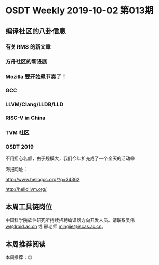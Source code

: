 # OSDT Weekly 2019-10-02 第013期

## 编译社区的八卦信息

### 有关 RMS 的新文章

### 方舟社区的新进展

### Mozilla 要开始飙节奏了！

### GCC

### LLVM/Clang/LLDB/LLD

### RISC-V in China

### TVM 社区

### OSDT 2019

不用担心名额，由于规模大，我们今年扩充成了一个全天的活动😄

海报网址：

http://www.hellogcc.org/?p=34362

http://hellollvm.org/

## 本周工具链岗位

中国科学院软件研究所持续招聘编译器方向开发人员。请联系吴伟 w@droid.ac.cn 或 邢老师 mingjie@iscas.ac.cn。

## 本周推荐阅读

本周推荐：《》
